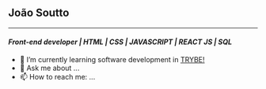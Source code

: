 ## João Soutto
---
#### _Front-end developer | HTML | CSS | JAVASCRIPT | REACT JS | SQL_


- 🌱 I’m currently learning software development in [TRYBE!](https://www.betrybe.com/)
- 💬 Ask me about ...
- 📫 How to reach me: ...

